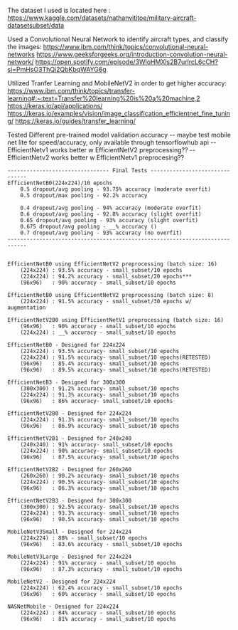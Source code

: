 The dataset I used is located here : https://www.kaggle.com/datasets/nathanvititoe/military-aircraft-datasetsubset/data

Used a Convolutional Neural Network to identify aircraft types, and classify the images: 
https://www.ibm.com/think/topics/convolutional-neural-networks
https://www.geeksforgeeks.org/introduction-convolution-neural-network/
https://open.spotify.com/episode/3WloHMXls2B7urlrcL6cCH?si=PmHsO3ThQi2QbKbqWAYG6g

Utilized Tranfer Learning and MobileNetV2 in order to get higher accuracy:
https://www.ibm.com/think/topics/transfer-learning#:~:text=Transfer%20learning%20is%20a%20machine,2
https://keras.io/api/applications/
https://keras.io/examples/vision/image_classification_efficientnet_fine_tuning/
https://keras.io/guides/transfer_learning/


 Tested Different pre-trained model validation accuracy
    -- maybe test mobile net lite for speed/accuracy, only available through tensorflowhub api
    -- EfficientNetv1 works better w EfficientNetV2 preprocessing??
    -- EfficientNetv2 works better w EfficientNetv1 preprocesing?? 

    -------------------------------- Final Tests -------------------------------
    EfficientNetB0(224x224)/10 epochs
        0.5 dropout/avg pooling - 93.75% accuracy (moderate overfit)
        0.5 dropout/max pooling - 92.2% accuracy

        0.4 dropout/avg pooling - 94% accuracy (moderate overfit)
        0.6 dropout/avg pooling - 92.8% accuracy (slight overfit)
        0.65 dropout/avg pooling - 93% accuracy (slight overfit)
        0.675 dropout/avg pooling - __% accuracy ()
        0.7 dropout/avg pooling - 93% accuracy (no overfit)
    ----------------------------------------------------------------------------
    
    
    EfficientNetB0 using EfficientNetV2 preprocessing (batch size: 16)
        (224x224) : 93.5% accuracy - small_subset/10 epochs
        (224x224) : 94.2% accuracy - small_subset/20 epochs***
        (96x96)   : 90% accuracy - small_subset/10 epochs

    EfficientNetB0 using EfficientNetV2 preprocessing (batch size: 8)
        (224x224) : 91.5% accuracy - small_subset/30 epochs w/ augmentation

    EfficientNetV2B0 using EfficientNetV1 preprocessing (batch size: 16)
        (96x96)   : 90% accuracy - small_subset/10 epochs
        (224x224) : __% accuracy - small_subset/10 epochs

    EfficientNetB0 - Designed for 224x224
        (224x224) : 93.5% accuracy- small_subset/10 epochs 
        (224x224) : 91.5% accuracy- small_subset/10 epochs(RETESTED)
        (96x96)   : 85.4% accuracy- small_subset/10 epochs
        (96x96)   : 89.5% accuracy- small_subset/10 epochs(RETESTED)

    EfficientNetB3 - Designed for 300x300
        (300x300) : 91.2% accuracy- small_subset/10 epochs
        (224x224) : 91.3% accuracy- small_subset/10 epochs
        (96x96)   : 86% accuracy- small_subset/10 epochs   
    
    EfficientNetV2B0 - Designed for 224x224
        (224x224) : 91.3% accuracy- small_subset/10 epochs
        (96x96)   : 86.9% accuracy- small_subset/10 epochs

    EfficientNetV2B1 - Designed for 240x240
        (240x240) : 91% accuracy- small_subset/10 epochs 
        (224x224) : 90% accuracy- small_subset/10 epochs
        (96x96)   : 87.5% accuracy- small_subset/10 epochs  
 
    EfficientNetV2B2 - Designed for 260x260
        (260x260) : 90.2% accuracy- small_subset/10 epochs 
        (224x224) : 90.5% accuracy- small_subset/10 epochs 
        (96x96)   : 86.3% accuracy- small_subset/10 epochs 

    EfficientNetV2B3 - Designed for 300x300
        (300x300) : 92.5% accuracy- small_subset/10 epochs 
        (224x224) : 93.3% accuracy- small_subset/10 epochs 
        (96x96)   : 90.5% accuracy- small_subset/10 epochs 

    MobileNetV3Small - Designed for 224x224
        (224x224) : 88% - small_subset/10 epochs
        (96x96)   : 83.6% accuracy - small_subset/10 epochs

    MobileNetV3Large - Designed for 224x224
        (224x224) : 91% accuracy - small_subset/10 epochs
        (96x96)   : 87.3% accuracy - small_subset/10 epochs
    
    MobileNetV2 - Designed for 224x224
        (224x224) : 62.4% accuracy - small_subset/10 epochs
        (96x96)   : 60% accuracy - small_subset/10 epochs

    NASNetMobile - Designed for 224x224
        (224x224) : 84% accuracy - small_subset/10 epochs
        (96x96)   : 81% accuracy - small_subset/10 epochs